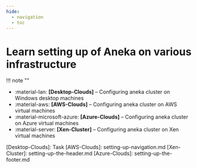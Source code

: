 ```yaml
---
hide:
  - navigation
  - toc
---
```


# Learn setting up of Aneka on various infrastructure 
!!! note ""

<div class="grid cards" markdown>

- :material-lan:  __[Desktop-Clouds]__ – Configuring aneka cluster on Windows desktop machines
- :material-aws: __[AWS-Clouds]__ – Configuring aneka cluster on AWS virtual machines 
- :material-microsoft-azure:  __[Azure-Clouds]__ – Configuring aneka cluster on Azure virtual machines
- :material-server:  __[Xen-Cluster]__ – Configuring aneka cluster on Xen virtual machines

</div>
  [Desktop-Clouds]: Task
  [AWS-Clouds]: setting-up-navigation.md
  [Xen-Cluster]: setting-up-the-header.md
  [Azure-Clouds]: setting-up-the-footer.md
